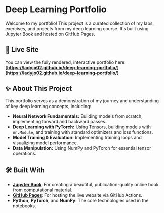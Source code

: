 # Deep Learning Portfolio

Welcome to my portfolio! This project is a curated collection of my labs, exercises, and projects from my deep learning course. It's built using Jupyter Book and hosted on GitHub Pages.

## 🚀 Live Site

You can view the fully rendered, interactive portfolio here:
**[https://ladyjo02.github.io/deep-learning-portfolio/](https://ladyjo02.github.io/deep-learning-portfolio/)**

## ✨ About This Project

This portfolio serves as a demonstration of my journey and understanding of key deep learning concepts, including:

- **Neural Network Fundamentals:** Building models from scratch, implementing forward and backward passes.
- **Deep Learning with PyTorch:** Using Tensors, building models with `nn.Module`, and training with standard optimizers and loss functions.
- **Model Training & Evaluation:** Implementing training loops and visualizing model performance.
- **Data Manipulation:** Using NumPy and PyTorch for essential tensor operations.

## 🛠️ Built With

* **[Jupyter Book](https://jupyterbook.org/)**: For creating a beautiful, publication-quality online book from computational material.
* **[GitHub Pages](https://pages.github.com/)**: For hosting the live website via GitHub Actions.
* **Python**, **PyTorch**, and **NumPy**: The core technologies used in the notebooks.